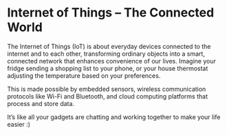 # Internet of Things – The Connected World

The Internet of Things (IoT) is about everyday devices connected to the internet and to each other, transforming ordinary objects into a smart, connected network that enhances convenience of our lives. Imagine your fridge sending a shopping list to your phone, or your house thermostat adjusting the temperature based on your preferences.

This is made possible by embedded sensors, wireless communication protocols like Wi-Fi and Bluetooth, and cloud computing platforms that process and store data.

It’s like all your gadgets are chatting and working together to make your life easier :)